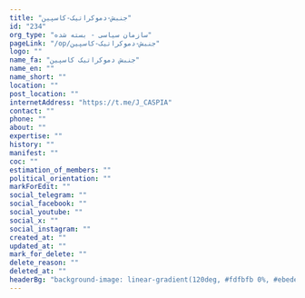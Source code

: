 ```yaml
---
title: "جنبش-دموکراتیک-کاسپین"
id: "234"
org_type: "سازمان سیاسی - بسته شده"
pageLink: "/op/جنبش-دموکراتیک-کاسپین"
logo: ""
name_fa: "جنبش دموکراتیک کاسپین"
name_en: ""
name_short: ""
location: ""
post_location: ""
internetAddress: "https://t.me/J_CASPIA"
contact: ""
phone: ""
about: ""
expertise: ""
history: ""
manifest: ""
coc: ""
estimation_of_members: ""
political_orientation: ""
markForEdit: ""
social_telegram: ""
social_facebook: ""
social_youtube: ""
social_x: ""
social_instagram: ""
created_at: ""
updated_at: ""
mark_for_delete: ""
delete_reason: ""
deleted_at: ""
headerBg: "background-image: linear-gradient(120deg, #fdfbfb 0%, #ebedee 100%);"
---
```

